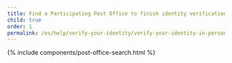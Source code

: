 ```yaml
---
title: Find a Participating Post Office to finish identity verification
child: true
order: 1
permalink: /es/help/verify-your-identity/verify-your-identity-in-person/find-a-participating-post-office/
---
```


{% include components/post-office-search.html %}
